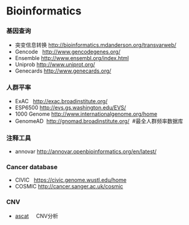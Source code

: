 # Bioinformatics


### 基因查询
* 突变信息转换 http://bioinformatics.mdanderson.org/transvarweb/
* Gencode   http://www.gencodegenes.org/
* Ensemble   http://www.ensembl.org/index.html
* Uniprob   http://www.uniprot.org/
* Genecards http://www.genecards.org/

### 人群平率
* ExAC   http://exac.broadinstitute.org/
* ESP6500 http://evs.gs.washington.edu/EVS/
* 1000 Genome http://www.internationalgenome.org/home
* GenomeAD  http://gnomad.broadinstitute.org/  #最全人群频率数据库


### 注释工具
* annovar http://annovar.openbioinformatics.org/en/latest/

### Cancer database
* CIVIC   https://civic.genome.wustl.edu/home
* COSMIC  http://cancer.sanger.ac.uk/cosmic


### CNV

* [ascat](https://github.com/Crick-CancerGenomics/ascat)     CNV分析
